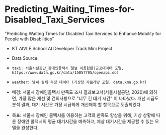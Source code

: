# Predicting_Waiting_Times-for-Disabled_Taxi_Services

"Predicting Waiting Times for Disabled Taxi Services to Enhance Mobility for People with Disabilities"
- KT AIVLE School AI Developer Track Mini Project

- Data Source:
-     taxi: 서울시설공단_장애인콜택시 일별 이용현황(공공데이터 포털, https://www.data.go.kr/data/15057705/openapi.do)
-     weather: 날씨 실제 측정 데이터 (기상청 자료개방 포털, data.kma.go.kr)
- 배경: 서울시 장애인콜택시 만족도 조사 결과보고서(서울시설공단, 2020)에 의하면, 가장 많은 개선 및 건의사항으로 "너무 긴 대기 시간" 이 나타났다. 개선 시급도 분석 결과, 대기 시간은 가장 시급하게 개선해야 할 항목으로 도출되었다.
- 목표: 서울시 장애인 콜택시를 이용하는 고객의 만족도 향상을 위해, 기상 상황에 따른 장애인 콜택시의 평균 대기시간을 예측하고, 예상 대기시간을 제공할 수 있는 모델을 완성한다.
